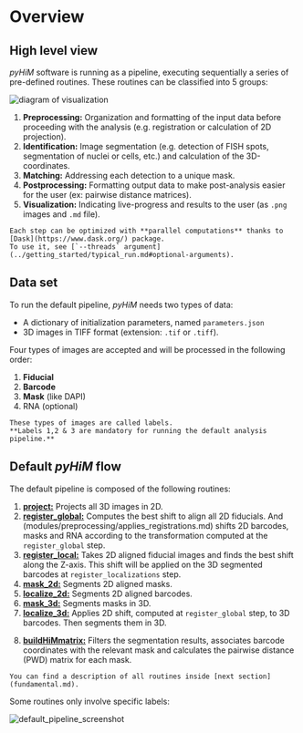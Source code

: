 # Overview

## High level view

*pyHiM* software is running as a pipeline, executing sequentially a series of pre-defined routines.
These routines can be classified into 5 groups:

![diagram of visualization](../_static/diagrams/use_cases.png)

1. **Preprocessing:** Organization and formatting of the input data before proceeding with the analysis (e.g. registration or calculation of 2D projection).
2. **Identification:** Image segmentation (e.g. detection of FISH spots, segmentation of nuclei or cells, etc.) and calculation of the 3D-coordinates.
3. **Matching:** Addressing each detection to a unique mask.
4. **Postprocessing:** Formatting output data to make post-analysis easier for the user (ex: pairwise distance matrices).
5. **Visualization:** Indicating live-progress and results to the user (as `.png` images and `.md` file).

```{note}
Each step can be optimized with **parallel computations** thanks to [Dask](https://www.dask.org/) package.
To use it, see [`--threads` argument](../getting_started/typical_run.md#optional-arguments).
```

## Data set

To run the default pipeline, *pyHiM* needs two types of data:
- A dictionary of initialization parameters, named `parameters.json`
- 3D images in TIFF format (extension: `.tif` or `.tiff`). 

Four types of images are accepted and will be processed in the following order:
1. **Fiducial**
2. **Barcode**
3. **Mask** (like DAPI)
4. RNA (optional)

```{note}
These types of images are called labels.
**Labels 1,2 & 3 are mandatory for running the default analysis pipeline.**
```

## Default *pyHiM* flow

The default pipeline is composed of the following routines:

1. [**project:**](modules/preprocessing/make_projections.md) Projects all 3D images in 2D.
2. [**register_global:**](modules/preprocessing/align_images.md) Computes the best shift to align all 2D fiducials. And (modules/preprocessing/applies_registrations.md) shifts 2D barcodes, masks and RNA according to the transformation computed at the `register_global` step.
3. [**register_local:**](modules/preprocessing/align_images_3d.md) Takes 2D aligned fiducial images and finds the best shift along the Z-axis. This shift will be applied on the 3D segmented barcodes at `register_localizations` step.
4. [**mask_2d:**](modules/identification/segment_masks.md) Segments 2D aligned masks.
5. [**localize_2d:**](modules/identification/segment_masks.md) Segments 2D aligned barcodes.
6. [**mask_3d:**](modules/identification/segment_masks_3d.md) Segments masks in 3D.
7. [**localize_3d:**](modules/identification/segment_sources_3d.md) Applies 2D shift, computed at `register_global` step, to 3D barcodes. Then segments them in 3D.
<!-- TODO: Update buildHiMmatrix to filter_loc,register_loc,build_trace,build_matrix -->
8. [**buildHiMmatrix:**](modules/building_traces.md) Filters the segmentation results, associates barcode coordinates with the relevant mask and calculates the pairwise distance (PWD) matrix for each mask.

```{note}
You can find a description of all routines inside [next section](fundamental.md).
```

Some routines only involve specific labels:

![default_pipeline_screenshot](../_static/default_pipeline.png)
